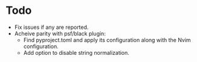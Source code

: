 # Todo

- Fix issues if any are reported.
- Acheive parity with psf/black plugin:
  - Find pyproject.toml and apply its configuration along with the Nvim configuration. 
  - Add option to disable string normalization.
